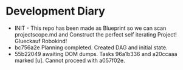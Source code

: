 # Development Diary

- INIT - This repo has been made as Blueprint so we can scan projectscope.md and Construct the perfect self iterating Project! Glueckauf Robokind!
- bc756a2e Planning completed. Created DAG and initial state.
- 55b22049 awaiting DOM dumps. Tasks 96a1b336 and a20ccaaa marked [u]. Cannot proceed with a057f02e.
